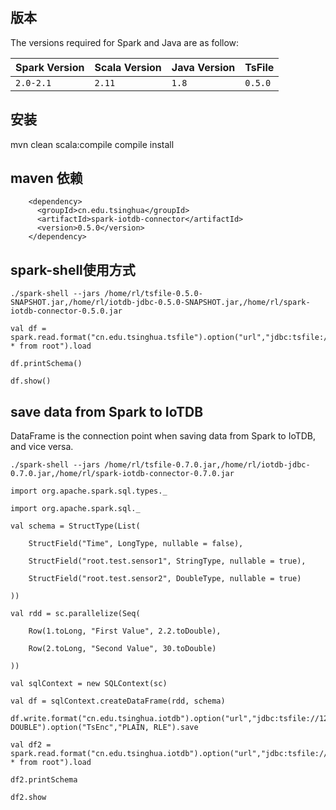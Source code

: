 ## 版本

The versions required for Spark and Java are as follow:

| Spark Version | Scala Version | Java Version | TsFile |
| ------------- | ------------- | ------------ |------------ |
| `2.0-2.1`        | `2.11`        | `1.8`        | `0.5.0`|


## 安装
mvn clean scala:compile compile install


## maven 依赖

```
    <dependency>
      <groupId>cn.edu.tsinghua</groupId>
      <artifactId>spark-iotdb-connector</artifactId>
      <version>0.5.0</version>
    </dependency>
```


## spark-shell使用方式

```
./spark-shell --jars /home/rl/tsfile-0.5.0-SNAPSHOT.jar,/home/rl/iotdb-jdbc-0.5.0-SNAPSHOT.jar,/home/rl/spark-iotdb-connector-0.5.0.jar

val df = spark.read.format("cn.edu.tsinghua.tsfile").option("url","jdbc:tsfile://127.0.0.1:6667/").option("sql","select * from root").load

df.printSchema()

df.show()
```

## save data from Spark to IoTDB
DataFrame is the connection point when saving data from Spark to IoTDB, and vice versa.
```
./spark-shell --jars /home/rl/tsfile-0.7.0.jar,/home/rl/iotdb-jdbc-0.7.0.jar,/home/rl/spark-iotdb-connector-0.7.0.jar

import org.apache.spark.sql.types._

import org.apache.spark.sql._

val schema = StructType(List(

    StructField("Time", LongType, nullable = false),

    StructField("root.test.sensor1", StringType, nullable = true),

    StructField("root.test.sensor2", DoubleType, nullable = true)

))

val rdd = sc.parallelize(Seq(

    Row(1.toLong, "First Value", 2.2.toDouble),

    Row(2.toLong, "Second Value", 30.toDouble)

))

val sqlContext = new SQLContext(sc)

val df = sqlContext.createDataFrame(rdd, schema)

df.write.format("cn.edu.tsinghua.iotdb").option("url","jdbc:tsfile://127.0.0.1:6667/").option("TsIndex","1,2").option("delta_object","root.test").option("TsName","root.test.sensor1,root.test.sensor2").option("TsType","TEXT, DOUBLE").option("TsEnc","PLAIN, RLE").save

val df2 = spark.read.format("cn.edu.tsinghua.iotdb").option("url","jdbc:tsfile://127.0.0.1:6667/").option("sql","select * from root").load

df2.printSchema

df2.show

```
